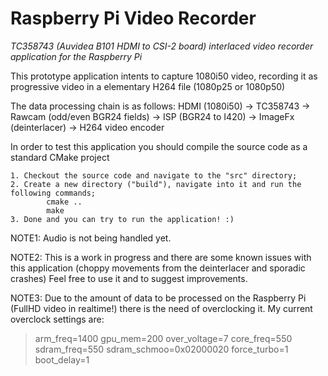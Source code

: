 # Raspberry Pi Video Recorder
*TC358743 (Auvidea B101 HDMI to CSI-2 board) interlaced video recorder application for the Raspberry Pi*

This prototype application intents to capture 1080i50 video, recording it as progressive video in a elementary H264 file (1080p25 or 1080p50)

The data processing chain is as follows:
	HDMI (1080i50) -> TC358743 -> Rawcam (odd/even BGR24 fields) -> ISP (BGR24 to I420) -> ImageFx (deinterlacer) -> H264 video encoder
	
In order to test this application you should compile the source code as a standard CMake project

	1. Checkout the source code and navigate to the "src" directory;
	2. Create a new directory ("build"), navigate into it and run the following commands;
			cmake ..
			make
	3. Done and you can try to run the application! :)
	
NOTE1: Audio is not being handled yet.

NOTE2: This is a work in progress and there are some known issues with this application (choppy movements from the deinterlacer and sporadic crashes)
       Feel free to use it and to suggest improvements.
      
NOTE3: Due to the amount of data to be processed on the Raspberry Pi (FullHD video in realtime!) there is the need of overclocking it.
       My current overclock settings are:
> arm_freq=1400
> gpu_mem=200
> over_voltage=7
> core_freq=550
> sdram_freq=550
> sdram_schmoo=0x02000020
> force_turbo=1
> boot_delay=1

